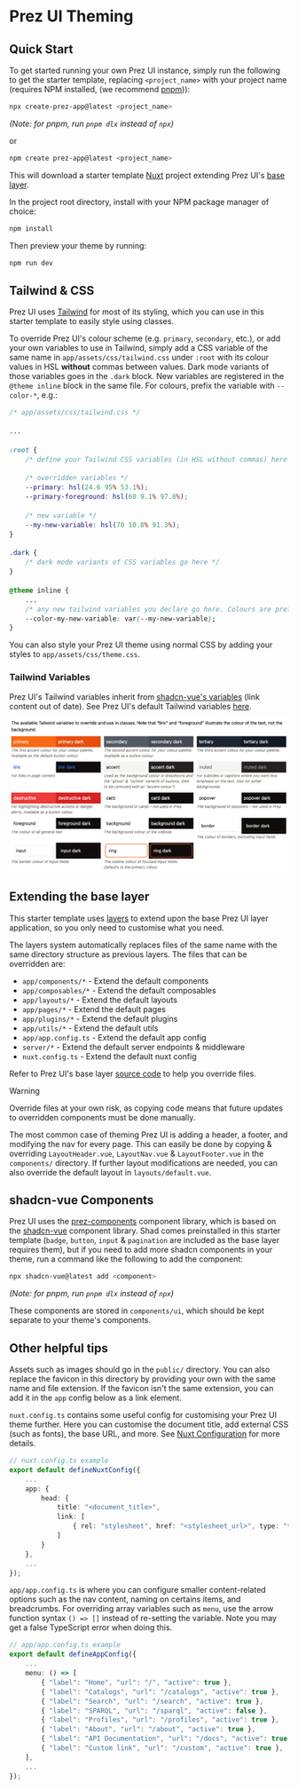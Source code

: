 # Prez UI Theming

## Quick Start
To get started running your own Prez UI instance, simply run the following to get the starter template, replacing `<project_name>` with your project name (requires NPM installed, (we recommend [pnpm](https://pnpm.io))):

```bash
npx create-prez-app@latest <project_name>
```
*(Note: for pnpm, run `pnpm dlx` instead of `npx`)*

or

```bash
npm create prez-app@latest <project_name>
```

This will download a starter template [Nuxt](https://nuxt.com) project extending Prez UI's [base layer](https://github.com/rdflib/prez-ui/tree/main/packages/prez-ui).

In the project root directory, install with your NPM package manager of choice:

```bash
npm install
```

Then preview your theme by running:

```bash
npm run dev
```

## Tailwind & CSS
Prez UI uses [Tailwind](https://tailwindcss.com) for most of its styling, which you can use in this starter template to easily style using classes.

To override Prez UI's colour scheme (e.g. `primary`, `secondary`, etc.), or add your own variables to use in Tailwind, simply add a CSS variable of the same name in `app/assets/css/tailwind.css` under `:root` with its colour values in HSL **without** commas between values. Dark mode variants of those variables goes in the `.dark` block. New variables are registered in the `@theme inline` block in the same file. For colours, prefix the variable with `--color-*`, e.g.:

```CSS
/* app/assets/css/tailwind.css */

...

:root {
    /* define your Tailwind CSS variables (in HSL without commas) here */

    /* overridden variables */
    --primary: hsl(24.6 95% 53.1%); 
    --primary-foreground: hsl(60 9.1% 97.8%);

    /* new variable */
    --my-new-variable: hsl(70 10.8% 91.3%);
}

.dark {
    /* dark mode variants of CSS variables go here */
}

@theme inline {
    ...
    /* any new tailwind variables you declare go here. Colours are prefixed with --color-* */
    --color-my-new-variable: var(--my-new-variable);
}
```

You can also style your Prez UI theme using normal CSS by adding your styles to `app/assets/css/theme.css`.

### Tailwind Variables
Prez UI's Tailwind variables inherit from [shadcn-vue's variables](https://www.shadcn-vue.com/docs/theming.html#list-of-variables) (link content out of date). See Prez UI's default Tailwind variables [here](https://github.com/RDFLib/prez-ui/blob/main/packages/prez-components/src/assets/index.css).

![Prez UI's default Tailwind variables](./tailwind-variables.png)

## Extending the base layer
This starter template uses [layers](https://nuxt.com/docs/getting-started/layers) to extend upon the base Prez UI layer application, so you only need to customise what you need.

The layers system automatically replaces files of the same name with the same directory structure as previous layers. The files that can be overridden are:

- `app/components/*` - Extend the default components
- `app/composables/*` - Extend the default composables
- `app/layouts/*` - Extend the default layouts
- `app/pages/*` - Extend the default pages
- `app/plugins/*` - Extend the default plugins
- `app/utils/*` - Extend the default utils
- `app/app.config.ts` - Extend the default app config
- `server/*` - Extend the default server endpoints & middleware
- `nuxt.config.ts` - Extend the default nuxt config

Refer to Prez UI's base layer [source code](https://github.com/rdflib/prez-ui/tree/main/packages/prez-ui) to help you override files.

> [!WARNING]
> Override files at your own risk, as copying code means that future updates to overridden components must be done manually.

The most common case of theming Prez UI is adding a header, a footer, and modifying the nav for every page. This can easily be done by copying & overriding `LayoutHeader.vue`, `LayoutNav.vue` & `LayoutFooter.vue` in the `components/` directory. If further layout modifications are needed, you can also override the default layout in `layouts/default.vue`.

## shadcn-vue Components
Prez UI uses the [prez-components](https://github.com/rdflib/prez-ui/tree/main/packages/prez-components) component library, which is based on the [shadcn-vue](https://www.shadcn-vue.com) component library. Shad comes preinstalled in this starter template (`badge`, `button`, `input` & `pagination` are included as the base layer requires them), but if you need to add more shadcn components in your theme, run a command like the following to add the component:

```bash
npx shadcn-vue@latest add <component>
```
*(Note: for pnpm, run `pnpm dlx` instead of `npx`)*

These components are stored in `components/ui`, which should be kept separate to your theme's components.

## Other helpful tips
Assets such as images should go in the `public/` directory. You can also replace the favicon in this directory by providing your own with the same name and file extension. If the favicon isn't the same extension, you can add it in the `app` config below as a link element.

`nuxt.config.ts` contains some useful config for customising your Prez UI theme further. Here you can customise the document title, add external CSS (such as fonts), the base URL, and more. See [Nuxt Configuration](https://nuxt.com/docs/api/nuxt-config) for more details.

```typescript
// nuxt.config.ts example
export default defineNuxtConfig({
    ...
    app: {
        head: {
            title: "<document_title>",
            link: [
                { rel: "stylesheet", href: "<stylesheet_url>", type: "text/css" },
            ]
        }
    },
    ...
});
```

`app/app.config.ts` is where you can configure smaller content-related options such as the nav content, naming on certains items, and breadcrumbs. For overriding array variables such as `menu`, use the arrow function syntax `() => []` instead of re-setting the variable. Note you may get a false TypeScript error when doing this.

```typescript
// app/app.config.ts example
export default defineAppConfig({
    ...
    menu: () => [
        { "label": "Home", "url": "/", "active": true },
        { "label": "Catalogs", "url": "/catalogs", "active": true },
        { "label": "Search", "url": "/search", "active": true },
        { "label": "SPARQL", "url": "/sparql", "active": false },
        { "label": "Profiles", "url": "/profiles", "active": true },
        { "label": "About", "url": "/about", "active": true },
        { "label": "API Documentation", "url": "/docs", "active": true },
        { "label": "Custom link", "url": "/custom", "active": true },
    ],
    ...
});
```
